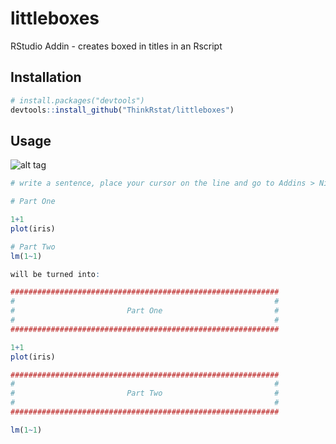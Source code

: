 # littleboxes
RStudio Addin - creates boxed in titles in an Rscript

## Installation

```R
# install.packages("devtools")
devtools::install_github("ThinkRstat/littleboxes")
```
## Usage

![alt tag](https://raw.githubusercontent.com/ThinkRstat/littleboxes/master/demo.gif)



```R
# write a sentence, place your cursor on the line and go to Addins > Nice Title

# Part One

1+1
plot(iris)

# Part Two
lm(1~1)

will be turned into:

############################################################
#                                                          #
#                         Part One                         #
#                                                          #
############################################################

1+1
plot(iris)

############################################################
#                                                          #
#                         Part Two                         #
#                                                          #
############################################################

lm(1~1)

```
